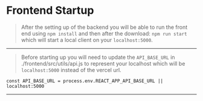 # Frontend Startup

> After the setting up of the backend you will be able to run the front end using `npm install` and then after the download: `npm run start` which will start a local client on your `localhost:5000`.

---

> Before starting up you will need to update the `API_BASE_URL` in ./frontend/src/utils/api.js to represent your localhost which will be `localhost:5000` instead of the vercel url.

`const API_BASE_URL = process.env.REACT_APP_API_BASE_URL || localhost:5000`

---
